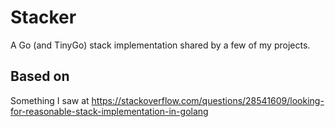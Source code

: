 # Stacker
A Go (and TinyGo) stack implementation shared by a few of my projects.

## Based on
Something I saw at <https://stackoverflow.com/questions/28541609/looking-for-reasonable-stack-implementation-in-golang>
